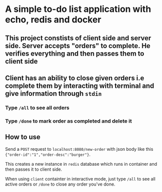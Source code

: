 # A simple to-do list application with echo, redis and docker 

## This project constists of client side and server side. Server accepts "orders" to complete. He verifies everything and then passes them to client side 
## Client has an ability to close given orders i.e complete them by interacting with terminal and give information through `stdin`
### Type `/all` to see all orders
### Type `/done` to mark order as completed and delete it
## How to use 
Send a `POST` request to `localhost:8080/new-order` with json body like this `{"order-id":"1","order-desc":"burger"}`. 

This creates a new instance in `redis` database which runs in container and then passes it to client side.

When using `client` containter in interactive mode, just type `/all` to see all active orders or `/done` to close any order you've done.